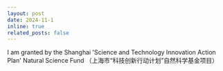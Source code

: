 ```yaml
---
layout: post
date: 2024-11-1
inline: true
related_posts: false
---
```


I am granted by the Shanghai 'Science and Technology Innovation Action Plan' Natural Science Fund （上海市“科技创新行动计划”自然科学基金项目）
